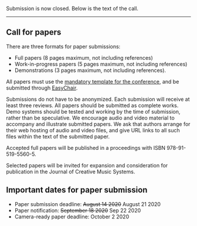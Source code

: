Submission is now closed. Below is the text of the call.

--- 

## Call for papers

There are three formats for paper submissions:
* Full papers (8 pages maximum, not including references)
* Work-in-progress papers (5 pages maximum, not including references)
* Demonstrations (3 pages maximum, not including references). 

All papers must use the <a href="templates_aimusic2020.zip" download>mandatory template for the conference</a>, and be submitted through [EasyChair](http://easychair.org/conferences/?conf=csmcmume2020).

Submissions do not have to be anonymized. Each submission will receive at least three reviews. All papers should be submitted as complete works. Demo systems should be tested and working by the time of submission, rather than be speculative. We encourage audio and video material to accompany and illustrate submitted papers. We ask that authors arrange for their web hosting of audio and video files, and give URL links to all such files within the text of the submitted paper. 

Accepted full papers will be published in a proceedings with ISBN 978-91-519-5560-5.

Selected papers will be invited for expansion and consideration for publication in the Journal of Creative Music Systems. 

## Important dates for paper submission
* Paper submission deadline: ~~August 14 2020~~ August 21 2020
* Paper notification: ~~September 18 2020~~ Sep 22 2020
* Camera-ready paper deadline: October 2 2020
